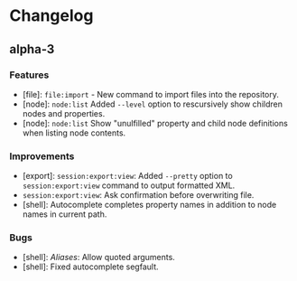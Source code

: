 Changelog
=========

alpha-3
-------

### Features

- [file]: `file:import` - New command to import files into the repository.
- [node]: `node:list` Added `--level` option to rescursively show children nodes and properties.
- [node]: `node:list` Show "unulfilled" property and child node definitions when listing node contents.

### Improvements

- [export]: `session:export:view`: Added `--pretty` option to `session:export:view` command to output formatted XML.
- `session:export:view`: Ask confirmation before overwriting file.
- [shell]: Autocomplete completes property names in addition to node names in current path.

### Bugs

- [shell]: *Aliases*: Allow quoted arguments.
- [shell]: Fixed autocomplete segfault.
